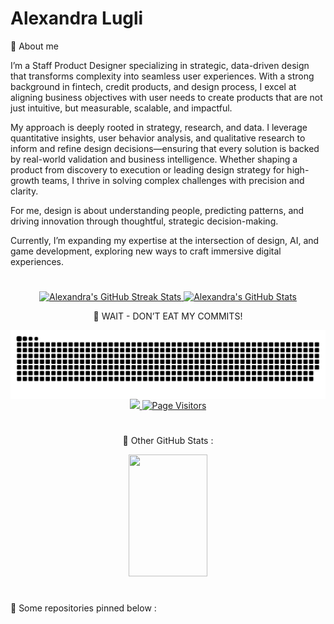 <h1 align="left"> Alexandra Lugli </h1>

<p align="left"> 👻 About me </p>

<p align="left">I’m a Staff Product Designer specializing in strategic, data-driven design that transforms complexity into seamless user experiences. With a strong background in fintech, credit products, and design process, I excel at aligning business objectives with user needs to create products that are not just intuitive, but measurable, scalable, and impactful.

My approach is deeply rooted in strategy, research, and data. I leverage quantitative insights, user behavior analysis, and qualitative research to inform and refine design decisions—ensuring that every solution is backed by real-world validation and business intelligence. Whether shaping a product from discovery to execution or leading design strategy for high-growth teams, I thrive in solving complex challenges with precision and clarity.

For me, design is about understanding people, predicting patterns, and driving innovation through thoughtful, strategic decision-making.

Currently, I’m expanding my expertise at the intersection of design, AI, and game development, exploring new ways to craft immersive digital experiences.
</p>

<img align="right" alt="" height="190px" src="./src/study.gif">

#


<!--
  Streaks
-->
<div align="center">  
  <a href="https://github.com/alelugli">
    <img width="50%" height="195px" src="https://github-readme-streak-stats.herokuapp.com/?user=alelugli&count_private=true&theme=tokyonight&hide_border=true" alt="Alexandra's GitHub Streak Stats" /> 
    <img width="49%" height="195px" src="https://github-readme-stats.vercel.app/api?username=alelugli&show_icons=true&count_private=true&hide_border=true&theme=tokyonight" alt="Alexandra's GitHub Stats" />
  </a>
</div>


<p align="center">
  🐍 WAIT - DON’T EAT MY COMMITS!
</p>
<div align="center">
  <a href="https://github.com/alelugli">
    <picture align="center">
  <source media="(prefers-color-scheme: dark)" srcset="https://raw.githubusercontent.com/mari4souza/mari4souza/output/github-contribution-grid-snake-dark.svg">
  <source media="(prefers-color-scheme: light)" srcset="https://raw.githubusercontent.com/mari4souza/mari4souza/output/github-contribution-grid-snake-dark.svg">
  <img align="center" alt="github contribution grid snake animation" src="https://raw.githubusercontent.com/mari4souza/mari4souza/output/github-contribution-grid-snake.svg">
</picture>
  </a>
</div>

<!--
  Contributions Graph & Visitors Count
-->
<div align="center">
  <a href="https://github.com/alelugli">
    <img src="https://github-readme-activity-graph.vercel.app/graph?username=alelugli&bg_color=000000&color=15e5a6&line=07e9a5&point=0a855c&area=true&hide_border=true)](https://github.com/ashutosh00710/github-readme-activity-graph">
    <img width="10%" src="https://visitor-badge.laobi.icu/badge?page_id=alelugli.alelugli" alt="Page Visitors" />
  </a>
</div>


#
<!--
  Level, Achievements & Most Used Languages:
-->

<p align="center">
    👾 Other GitHub Stats :
</p>


<div align="center">
  <a href="https://github.com/alelugli">
    <img width="50%" height="195px" src="https://github-profile-trophy.vercel.app/?username=alelugli&theme=dracula&row=2&no-bg=false&column=5&margin-w=0&margin-h=0" />
  </a>
</div>

#
<!-- Fixed Repos Presentation
-->
<p align="left">
  📌 Some repositories pinned below :
</p>
